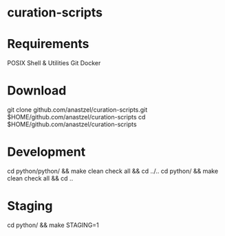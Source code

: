 # curation-scripts

# Requirements
POSIX Shell & Utilities
Git
Docker

# Download
git clone github.com/anastzel/curation-scripts.git $HOME/github.com/anastzel/curation-scripts
cd $HOME/github.com/anastzel/curation-scripts

# Development
cd python/python/ && make clean check all && cd ../..
cd python/ && make clean check all && cd ..

# Staging
cd python/ && make STAGING=1
